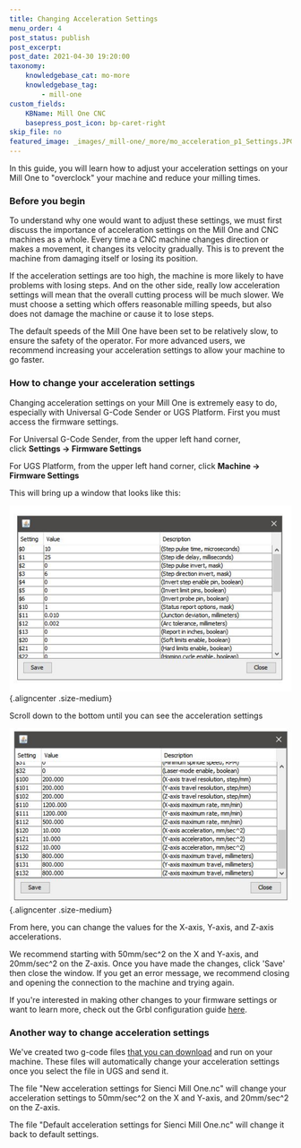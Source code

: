 ```yaml
---
title: Changing Acceleration Settings
menu_order: 4
post_status: publish
post_excerpt: 
post_date: 2021-04-30 19:20:00
taxonomy:
    knowledgebase_cat: mo-more
    knowledgebase_tag:
        - mill-one
custom_fields:
    KBName: Mill One CNC
    basepress_post_icon: bp-caret-right
skip_file: no
featured_image: _images/_mill-one/_more/mo_acceleration_p1_Settings.JPG
---
```


In this guide, you will learn how to adjust your acceleration settings on your Mill One to "overclock" your machine and reduce your milling times.

<h3><strong>Before you begin</strong></h3>

To understand why one would want to adjust these settings, we must first discuss the importance of acceleration settings on the Mill One and CNC machines as a whole. Every time a CNC machine changes direction or makes a movement, it changes its velocity gradually. This is to prevent the machine from damaging itself or losing its position.

If the acceleration settings are too high, the machine is more likely to have problems with losing steps. And on the other side, really low acceleration settings will mean that the overall cutting process will be much slower. We must choose a setting which offers reasonable milling speeds, but also does not damage the machine or cause it to lose steps.

The default speeds of the Mill One have been set to be relatively slow, to ensure the safety of the operator. For more advanced users, we recommend increasing your acceleration settings to allow your machine to go faster.

<h3><strong>How to change your acceleration settings</strong></h3>

Changing acceleration settings on your Mill One is extremely easy to do, especially with Universal G-Code Sender or UGS Platform. First you must access the firmware settings.

For Universal G-Code Sender, from the upper left hand corner, click <strong>Settings -&gt; Firmware Settings</strong>

For UGS Platform, from the upper left hand corner, click <strong>Machine -&gt; Firmware Settings</strong>

This will bring up a window that looks like this:

![](/_images/_mill-one/_more/mo_acceleration_p1_Settings.JPG){.aligncenter .size-medium}

Scroll down to the bottom until you can see the acceleration settings

![](/_images/_mill-one/_more/mo_acceleration_p2_ScrolledSett.JPG){.aligncenter .size-medium}

From here, you can change the values for the X-axis, Y-axis, and Z-axis accelerations.

We recommend starting with 50mm/sec^2 on the X and Y-axis, and 20mm/sec^2 on the Z-axis. Once you have made the changes, click 'Save' then close the window. If you get an error message, we recommend closing and opening the connection to the machine and trying again.

If you're interested in making other changes to your firmware settings or want to learn more, check out the Grbl configuration guide <a href="https://github.com/gnea/grbl/wiki/Grbl-v1.1-Configuration" target="_blank" rel="noopener">here</a>.

<h3><strong>Another way to change acceleration settings</strong></h3>

We've created two g-code files <a href="https://resources.sienci.com/wp-content/uploads/2021/05/Acceleration-Setting-Changing-Gcode.zip">that you can download</a> and run on your machine. These files will automatically change your acceleration settings once you select the file in UGS and send it.

The file "New acceleration settings for Sienci Mill One.nc" will change your acceleration settings to 50mm/sec^2 on the X and Y-axis, and 20mm/sec^2 on the Z-axis.

The file "Default acceleration settings for Sienci Mill One.nc" will change it back to default settings.
